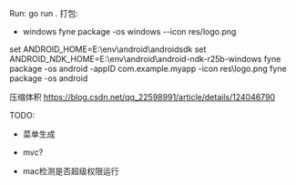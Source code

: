 Run:
go run .
打包:
- windows
 fyne package -os windows --icon res/logo.png

set ANDROID_HOME=E:\env\android\androidsdk
set ANDROID_NDK_HOME=E:\env\android\android-ndk-r25b-windows
fyne package -os android -appID com.example.myapp -icon res\logo.png
fyne package -os android

 压缩体积
 https://blog.csdn.net/qq_22598991/article/details/124046790


TODO:
- 菜单生成
- mvc?

- mac检测是否超级权限运行
